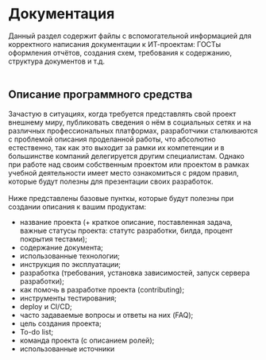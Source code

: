 # Документация
Данный раздел содержит файлы с вспомогательной информацией для корректного написания документации к ИТ-проектам: ГОСТы оформления отчётов, создания схем, требования к содержанию, структура документов и т.д.<br><br>

## Описание программного средства
Зачастую в ситуациях, когда требуется представлять свой проект внешнему миру, публиковать сведения о нём в социальных сетях и на различных профессиональных платформах, разработчики сталкиваются с проблемой описания проделанной работы, что абсолютно естественно, так как это выходит за рамки их компетенции и в большинстве компаний делегируется другим специалистам. Однако при работе над своим собственным проектом или проектом в рамках учебной деятельности имеет место ознакомиться с рядом правил, которые будут полезны для презентации своих разработок.<br>  
Ниже представлены базовые пунткы, которые будут полезны при создании описания к вашим продуктам:  
- название проекта (+ краткое описание, поставленная задача, важные статусы проекта: статутс разработки, билда, процент покрытия тестами); 
- содержание документа;
- использованные технологии;
- инструкция по эксплуатации;
- разработка (требования, установка зависимостей, запуск сервера разработки);
- как помочь в разработке проекта (contributing);
- инструменты тестирования;
- deploy и CI/CD;
- часто задаваемые вопросы и ответы на них (FAQ);
- цель создания проекта;
- To-do list;
- команда проекта (с описанием ролей);
- использованные источники 

